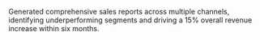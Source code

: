 Generated comprehensive sales reports across multiple channels, identifying underperforming segments
and driving a 15% overall revenue increase within six months.
